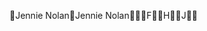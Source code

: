 Jennie Nolan                                          J e n n i e   N o l a n                                                                     F H J
